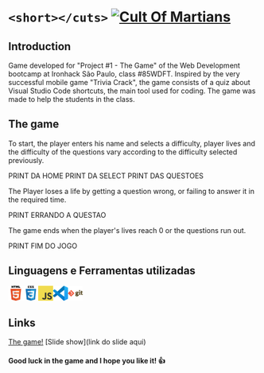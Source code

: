 # `<short></cuts>` [![Cult Of Martians][badge]][link]

## Introduction

Game developed for "Project #1 - The Game" of the Web Development bootcamp at Ironhack São Paulo, class #85WDFT.
Inspired by the very successful mobile game "Trivia Crack", the game consists of a quiz about Visual Studio Code shortcuts, the main tool used for coding.
The game was made to help the students in the class.

## The game

To start, the player enters his name and selects a difficulty, player lives and the difficulty of the questions vary according to the difficulty selected previously.

PRINT DA HOME
PRINT DA SELECT
PRINT DAS QUESTOES

The Player loses a life by getting a question wrong, or failing to answer it in the required time.

PRINT ERRANDO A QUESTAO

The game ends when the player's lives reach 0 or the questions run out.

PRINT FIM DO JOGO

## **Linguagens e Ferramentas utilizadas**

<code><img height="30" src="https://raw.githubusercontent.com/github/explore/80688e429a7d4ef2fca1e82350fe8e3517d3494d/topics/html/html.png "></code><code><img height="30" src="https://raw.githubusercontent.com/github/explore/80688e429a7d4ef2fca1e82350fe8e3517d3494d/topics/css/css.png"></code><code><img height="30" src="https://raw.githubusercontent.com/github/explore/80688e429a7d4ef2fca1e82350fe8e3517d3494d/topics/javascript/javascript.png"></code><code><img height="30" src="https://raw.githubusercontent.com/github/explore/80688e429a7d4ef2fca1e82350fe8e3517d3494d/topics/visual-studio-code/visual-studio-code.png"></code><code><img height="30" src="https://raw.githubusercontent.com/github/explore/80688e429a7d4ef2fca1e82350fe8e3517d3494d/topics/git/git.png"></code>

## Links

[The game!](https://vitorhumoreira.github.io/short-cuts)
[Slide show](link do slide aqui)

#### Good luck in the game and I hope you like it! 👍

[badge]: https://i.imgur.com/YxaQX63.png
[link]: https://vitorhumoreira.github.io/short-cuts

